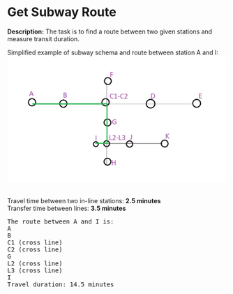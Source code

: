 # Get Subway Route

**Description:** The task is to find a route between two given stations and measure transit duration.

Simplified example of subway schema and route between station A and I:
![Example](assets/example.png)

<br>Travel time between two in-line stations: **2.5 minutes**
<br>Transfer time between lines: **3.5 minutes**

<pre>
The route between A and I is:
A
B
C1 (cross line)
C2 (cross line)
G
L2 (cross line)
L3 (cross line)
I
Travel duration: 14.5 minutes
</pre>
